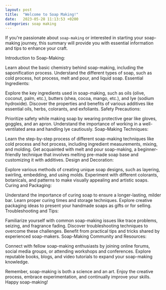 ```yaml
---
layout: post
title:  "Welcome to Soap Making!"
date:   2023-05-28 11:13:53 +0200
categories: soap making
---
```

If you're passionate about `soap-making` or interested in starting your soap-making journey, this summary will provide you with essential information and tips to enhance your craft.

Introduction to Soap-Making:

Learn about the basic chemistry behind soap-making, including the saponification process.
Understand the different types of soap, such as cold process, hot process, melt and pour, and liquid soap.
Essential Ingredients:

Explore the key ingredients used in soap-making, such as oils (olive, coconut, palm, etc.), butters (shea, cocoa, mango, etc.), and lye (sodium hydroxide).
Discover the properties and benefits of various additives like essential oils, herbs, colorants, and exfoliants.
Safety Precautions:

Prioritize safety while making soap by wearing protective gear like gloves, goggles, and an apron.
Understand the importance of working in a well-ventilated area and handling lye cautiously.
Soap-Making Techniques:

Learn the step-by-step process of different soap-making techniques like cold process and hot process, including ingredient measurements, mixing, and molding.
Get acquainted with melt and pour soap-making, a beginner-friendly technique that involves melting pre-made soap base and customizing it with additives.
Design and Decoration:

Explore various methods of creating unique soap designs, such as layering, swirling, embedding, and using molds.
Experiment with different colorants, botanicals, and patterns to make visually appealing and artistic soaps.
Curing and Packaging:

Understand the importance of curing soap to ensure a longer-lasting, milder bar.
Learn proper curing times and storage techniques.
Explore creative packaging ideas to present your handmade soaps as gifts or for selling.
Troubleshooting and Tips:

Familiarize yourself with common soap-making issues like trace problems, seizing, and fragrance fading.
Discover troubleshooting techniques to overcome these challenges.
Benefit from practical tips and tricks shared by experienced soap-makers.
Soap-Making Community and Resources:

Connect with fellow soap-making enthusiasts by joining online forums, social media groups, or attending workshops and conferences.
Explore reputable books, blogs, and video tutorials to expand your soap-making knowledge.

Remember, soap-making is both a science and an art. Enjoy the creative process, embrace experimentation, and continually improve your skills. Happy soap-making!